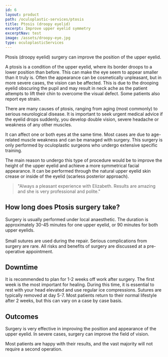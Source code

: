 ```yaml
---
id: 6
layout: product
path: /oculoplastic-services/ptosis
title: Ptosis (droopy eyelid)
excerpt: Improve upper eyelid symmetry
excerptNav: test
image: /assets/droopy-eye.jpg
type: oculoplasticServices
---
```


Ptosis (droopy eyelid) surgery can improve the position of the upper eyelid.

A ptosis is a condition of the upper eyelid, where its border droops to a lower position than before. This can make the eye seem to appear smaller than it truly is. Often the appearance can be cosmetically unpleasant, but in more severe cases, the vision can be affected. This is due to the drooping eyelid obscuring the pupil and may result in neck ache as the patient attempts to lift their chin to overcome the visual defect. Some patients also report eye strain.

There are many causes of ptosis, ranging from aging (most commonly) to serious neurological disease. It is important to seek urgent medical advice if the eyelid drops suddenly, you develop double vision, severe headache or weakness of any other muscles.

It can affect one or both eyes at the same time. Most cases are due to age-related muscle weakness and can be managed with surgery. This surgery is only performed by oculoplastic surgeons who undergo extensive specific training.

The main reason to undergo this type of procedure would be to improve the height of the upper eyelid and achieve a more symmetrical facial appearance. It can be performed through the natural upper eyelid skin crease or inside of the eyelid (scarless posterior approach).

> "Always a pleasant experience with Elizabeth. Results are amazing and she is very professional and polite."

## How long does Ptosis surgery take?

Surgery is usually performed under local anaesthetic. The duration is approximately 30-45 minutes for one upper eyelid, or 90 minutes for both upper eyelids. \
\
Small sutures are used during the repair. Serious complications from surgery are rare. All risks and benefits of surgery are discussed at a pre-operative appointment.

## Downtime

It is recommended to plan for 1-2 weeks off work after surgery. The first week is the most important for healing. During this time, it is essential to rest with your head elevated and use regular ice compressions. Sutures are typically removed at day 5-7. Most patients return to their normal lifestyle after 2 weeks, but this can vary on a case by case basis.

## Outcomes

Surgery is very effective in improving the position and appearance of the upper eyelid. In severe cases, surgery can improve the field of vision.

Most patients are happy with their results, and the vast majority will not require a second operation.
